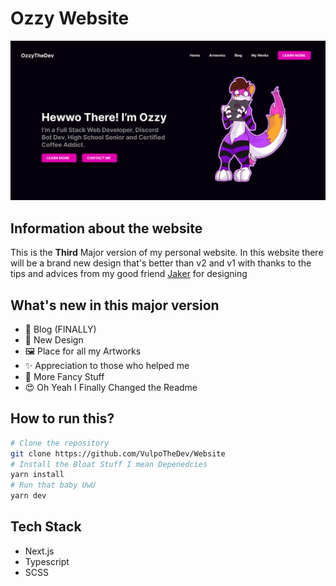 # Ozzy Website
![Preview of the design of the website](public/images/banner.png)

## Information about the website
This is the **Third** Major version of my personal website. In this website there will be a brand new design that's better than v2 and v1 with thanks to the tips and advices from my good friend [Jaker](https://github.com/jakewazhere) for designing

## What's new in this major version
- 🧾 Blog (FINALLY)
- 🎨 New Design
- 🖼️ Place for all my Artworks
- ✨ Appreciation to those who helped me
- 🤵 More Fancy Stuff
- 😍 Oh Yeah I Finally Changed the Readme

## How to run this?

```bash
# Clone the repository
git clone https://github.com/VulpoTheDev/Website
# Install the Bloat Stuff I mean Depenedcies
yarn install
# Run that baby UwU
yarn dev
```

## Tech Stack
- Next.js 
- Typescript
- SCSS
